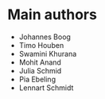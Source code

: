 # Main authors

- Johannes Boog
- Timo Houben
- Swamini Khurana
- Mohit Anand
- Julia Schmid
- Pia Ebeling
- Lennart Schmidt